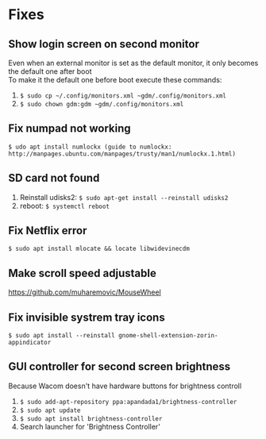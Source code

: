 # Fixes

## Show login screen on second monitor
Even when an external monitor is set as the default monitor, it only becomes the default one after boot<br>
To make it the default one before boot execute these commands:<br>
1. ``$ sudo cp ~/.config/monitors.xml ~gdm/.config/monitors.xml``
2. ``$ sudo chown gdm:gdm ~gdm/.config/monitors.xml``
 
## Fix numpad not working
``$ udo apt install numlockx (guide to numlockx: http://manpages.ubuntu.com/manpages/trusty/man1/numlockx.1.html)``

## SD card not found
1. Reinstall udisks2: ``$ sudo apt-get install --reinstall udisks2``
2. reboot: ``$ systemctl reboot``

## Fix Netflix error
``$ sudo apt install mlocate && locate libwidevinecdm``

## Make scroll speed adjustable
https://github.com/muharemovic/MouseWheel

## Fix invisible systrem tray icons
``$ sudo apt install --reinstall gnome-shell-extension-zorin-appindicator``

## GUI controller for second screen brightness
Because Wacom doesn't have hardware buttons for brightness controll
1. ``$ sudo add-apt-repository ppa:apandada1/brightness-controller``
2. ``$ sudo apt update``
3. ``$ sudo apt install brightness-controller``
4. Search launcher for 'Brightness Controller'
